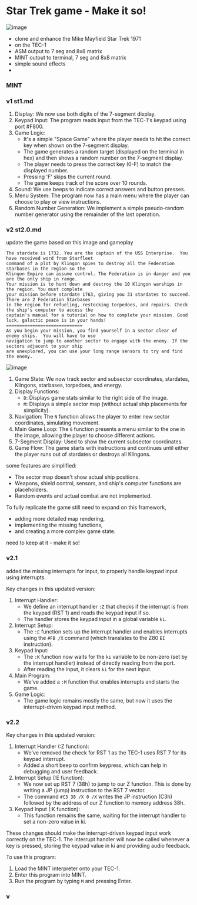 # Star Trek game - Make it so!

![image](https://github.com/user-attachments/assets/4a36ce61-d774-4ce3-bb17-0ea3bcf334d0)

- clone and enhance the Mike Mayfield Star Trek 1971
- on the TEC-1
- ASM output to 7 seg and 8x8 matrix
- MINT outout to terminal, 7 seg and 8x8 matrix
- simple sound effects
- 


### MINT

### v1 st1.md

1. Display: We now use both digits of the 7-segment display.
2. Keypad Input: The program reads input from the TEC-1's keypad using port #F800.
3. Game Logic: 
   - It's a simple "Space Game" where the player needs to hit the correct key when shown on the 7-segment display.
   - The game generates a random target (displayed on the terminal in hex) and then shows a random number on the 7-segment display.
   - The player needs to press the correct key (0-F) to match the displayed number.
   - Pressing 'F' skips the current round.
   - The game keeps track of the score over 10 rounds.
4. Sound: We use beeps to indicate correct answers and button presses.
5. Menu System: The program now has a main menu where the player can choose to play or view instructions.
6. Random Number Generation: We implement a simple pseudo-random number generator using the remainder of the last operation.

 



### v2 st2.0.md
 update the game based on this image and gameplay

 

```
The stardate is 1732. You are the captain of the USS Enterprise.  You have received word from Starfleet
command of a plot by Klingon spies to destroy all the Federation starbases in the region so the
Klingon Empire can assume control. The Federation is in danger and you are the only ship in range.
Your mission is to hunt down and destroy the 10 Klingon warships in the region. You must complete
your mission before stardate 1763, giving you 31 stardates to succeed. There are 2 Federation Starbases
in the region for refueling, restocking torpedoes, and repairs. Check the ship's computer to access the
captain's manual for a tutorial on how to complete your mission. Good luck, galactic peace is in your hands!
=============================
As you begin your mission, you find yourself in a sector clear of enemy ships.  You will have to use
navigation to jump to another sector to engage with the enemy. If the sectors adjacent to your ship
are unexplored, you can use your long range sensors to try and find the enemy.
```


![image](https://github.com/user-attachments/assets/8e12df7c-0f3e-4d11-8fb1-f3079e846eb8)


1. Game State: We now track sector and subsector coordinates, stardates, Klingons, starbases, torpedoes, and energy.
2. Display Functions:
   - `D`: Displays game stats similar to the right side of the image.
   - `M`: Displays a simple sector map (without actual ship placements for simplicity).
3. Navigation: The `N` function allows the player to enter new sector coordinates, simulating movement.
4. Main Game Loop: The `G` function presents a menu similar to the one in the image, allowing the player to choose different actions.
5. 7-Segment Display: Used to show the current subsector coordinates.
6. Game Flow: The game starts with instructions and continues until either the player runs out of stardates or destroys all Klingons.

some features are simplified:
- The sector map doesn't show actual ship positions.
- Weapons, shield control, sensors, and ship's computer functions are placeholders.
- Random events and actual combat are not implemented.

To fully replicate the game still need to expand on this framework, 
- adding more detailed map rendering,
- implementing the missing functions,
- and creating a more complex game state.

need to keep at it - make it so!


### v2.1

added the missing interrupts for input, to properly handle keypad input using interrupts. 

Key changes in this updated version:
1. Interrupt Handler:
   - We define an interrupt handler `:Z` that checks if the interrupt is from the keypad (RST 1) and reads the keypad input if so.
   - The handler stores the keypad input in a global variable `ki`.
2. Interrupt Setup:
   - The `:E` function sets up the interrupt handler and enables interrupts using the `#FB /X` command (which translates to the Z80 `EI` instruction).
3. Keypad Input:
   - The `:K` function now waits for the `ki` variable to be non-zero (set by the interrupt handler) instead of directly reading from the port.
   - After reading the input, it clears `ki` for the next input.
4. Main Program:
   - We've added a `:M` function that enables interrupts and starts the game.
5. Game Logic:
   - The game logic remains mostly the same, but now it uses the interrupt-driven keypad input method.


### v2.2

Key changes in this updated version:

1. Interrupt Handler (:Z function):
   - We've removed the check for RST 1 as the TEC-1 uses RST 7 for its keypad interrupt.
   - Added a short beep to confirm keypress, which can help in debugging and user feedback.
2. Interrupt Setup (:E function):
   - We now set up RST 7 (38h) to jump to our Z function. This is done by writing a JP (jump) instruction to the RST 7 vector.
   - The command `#C3 38 /X 0 /X` writes the JP instruction (C3h) followed by the address of our Z function to memory address 38h.
3. Keypad Input (:K function):
   - This function remains the same, waiting for the interrupt handler to set a non-zero value in ki.

These changes should make the interrupt-driven keypad input work correctly on the TEC-1. The interrupt handler will now be called whenever a key is pressed, storing the keypad value in ki and providing audio feedback.

To use this program:
1. Load the MINT interpreter onto your TEC-1.
2. Enter this program into MINT.
3. Run the program by typing `M` and pressing Enter.


### v

